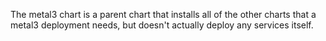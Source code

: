 The metal3 chart is a parent chart that installs all of the other charts that a metal3 deployment needs, but doesn't actually deploy any services itself.